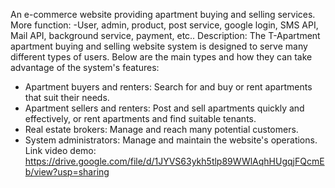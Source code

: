 An e-commerce website providing apartment buying and selling services.
More function: 
-User, admin, product, post service, google login, SMS API, Mail API, background service, payment, etc..
Description: 
The T-Apartment apartment buying and selling website system is designed to serve many different types of users. Below are the main types and how they can take advantage of the system's features:
- Apartment buyers and renters: Search for and buy or rent apartments that suit their needs.
- Apartment sellers and renters: Post and sell apartments quickly and effectively, or rent apartments and find suitable tenants.
- Real estate brokers: Manage and reach many potential customers.
- System administrators: Manage and maintain the website's operations.
Link video demo:
https://drive.google.com/file/d/1JYVS63ykh5tlp89WWlAqhHUgqjFQcmEb/view?usp=sharing
